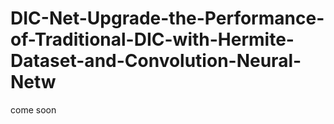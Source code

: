 # DIC-Net-Upgrade-the-Performance-of-Traditional-DIC-with-Hermite-Dataset-and-Convolution-Neural-Netw
come soon
